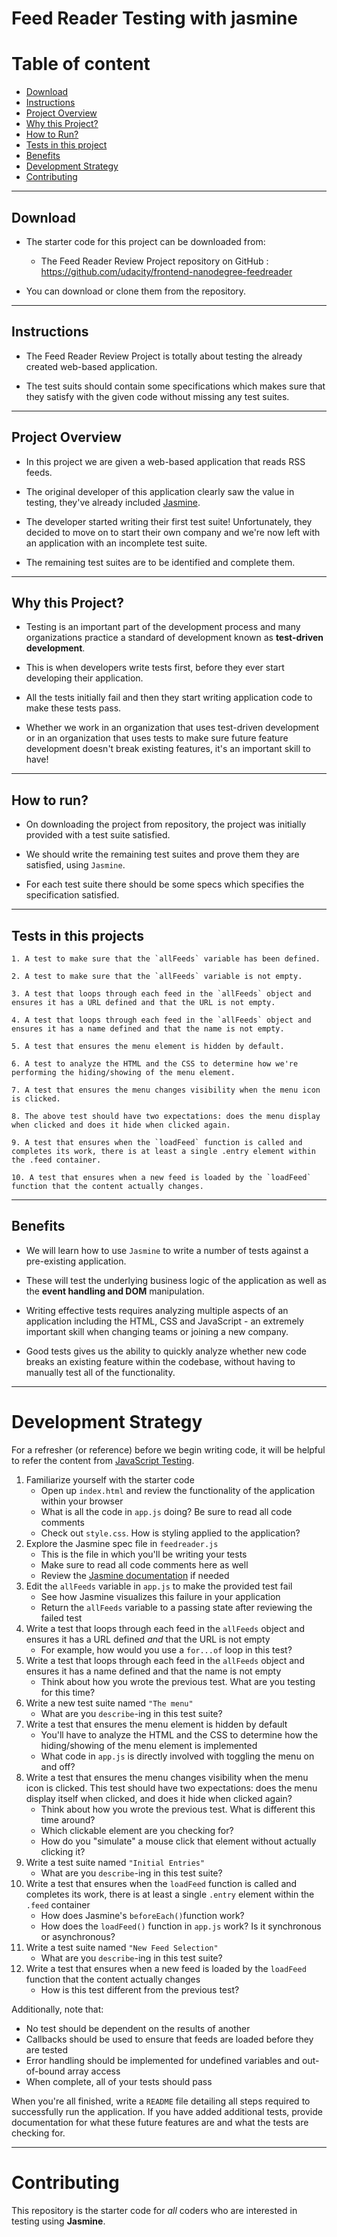 # Feed Reader Testing with jasmine

# Table of content

- [Download](#download)
- [Instructions](#instructions)
- [Project Overview](#project-overview)
- [Why this Project?](#why-this-project)
- [How to Run?](#how-to-run)
- [Tests in this project](#tests-in-this-projects)
- [Benefits](#benefits)
- [Development Strategy](#development-strategy)
- [Contributing](#contributing)

----------------

## Download

- The starter code for this project can be downloaded from:

    * The Feed Reader Review Project repository on GitHub : <https://github.com/udacity/frontend-nanodegree-feedreader>

- You can download or clone them from the repository.

----------------

## Instructions

- The Feed Reader Review Project is totally about testing the already created web-based application.

- The test suits should contain some specifications which makes sure that they satisfy with the given code without missing any test suites.

------------------

## Project Overview

- In this project we are given a web-based application that reads RSS feeds.

- The original developer of this application clearly saw the value in testing, they've already included [Jasmine](http://jasmine.github.io/).

- The developer started writing their first test suite! Unfortunately, they decided to move on to start their own company and we're now left with an application with an incomplete test suite.

- The remaining test suites are to be identified and complete them.

---------------

## Why this Project?

- Testing is an important part of the development process and many organizations practice a standard of development known as **test-driven development**.

- This is when developers write tests first, before they ever start developing their application.

- All the tests initially fail and then they start writing application code to make these tests pass.

- Whether we work in an organization that uses test-driven development or in an organization that uses tests to make sure future feature development doesn't break existing features, it's an important skill to have!

-------------------

## How to run?

- On downloading the project from repository, the project was initially provided with a test suite satisfied.

- We should write the remaining test suites and prove them they are satisfied, using `Jasmine`.

- For each test suite there should be some specs which specifies the specification satisfied.

----------------------

## Tests in this projects

    1. A test to make sure that the `allFeeds` variable has been defined.

    2. A test to make sure that the `allFeeds` variable is not empty.

    3. A test that loops through each feed in the `allFeeds` object and ensures it has a URL defined and that the URL is not empty.

    4. A test that loops through each feed in the `allFeeds` object and ensures it has a name defined and that the name is not empty.

    5. A test that ensures the menu element is hidden by default.

    6. A test to analyze the HTML and the CSS to determine how we're performing the hiding/showing of the menu element.

    7. A test that ensures the menu changes visibility when the menu icon is clicked.

    8. The above test should have two expectations: does the menu display when clicked and does it hide when clicked again.

    9. A test that ensures when the `loadFeed` function is called and completes its work, there is at least a single .entry element within the .feed container.

    10. A test that ensures when a new feed is loaded by the `loadFeed` function that the content actually changes.

---------------------

## Benefits

- We will learn how to use `Jasmine` to write a number of tests against a pre-existing application.

- These will test the underlying business logic of the application as well as the **event handling and DOM** manipulation.

- Writing effective tests requires analyzing multiple aspects of an application including the HTML, CSS and JavaScript - an extremely important skill when changing teams or joining a new company.

- Good tests gives us the ability to quickly analyze whether new code breaks an existing feature within the codebase, without having to manually test all of the functionality.

----------------

# Development Strategy

For a refresher (or reference) before we begin writing code, it will be helpful to refer the content from [JavaScript Testing](https://www.udacity.com/course/javascript-testing--ud549).

1. Familiarize yourself with the starter code
    * Open up `index.html` and review the functionality of the application within your browser
    * What is all the code in `app.js` doing? Be sure to read all code comments
    * Check out `style.css`. How is styling applied to the application?
2. Explore the Jasmine spec file in `feedreader.js`
    * This is the file in which you'll be writing your tests
    * Make sure to read all code comments here as well
    * Review the [Jasmine documentation](http://jasmine.github.io) if needed
3. Edit the `allFeeds` variable in `app.js` to make the provided test fail
    * See how Jasmine visualizes this failure in your application
    * Return the `allFeeds` variable to a passing state after reviewing the failed test
4. Write a test that loops through each feed in the `allFeeds` object and ensures it has a URL defined _and_ that the URL is not empty
    * For example, how would you use a `for...of` loop in this test?
5. Write a test that loops through each feed in the `allFeeds` object and ensures it has a name defined and that the name is not empty
    * Think about how you wrote the previous test. What are you testing for this time?
6. Write a new test suite named `"The menu"`
    * What are you `describe`-ing in this test suite?
7. Write a test that ensures the menu element is hidden by default
    * You'll have to analyze the HTML and the CSS to determine how the hiding/showing of the menu element is implemented
    * What code in `app.js` is directly involved with toggling the menu on and off?
8. Write a test that ensures the menu changes visibility when the menu icon is clicked. This test should have two expectations: does the menu display itself when clicked, and does it hide when clicked again?
    * Think about how you wrote the previous test. What is different this time around?
    * Which clickable element are you checking for?
    * How do you "simulate" a mouse click that element without actually clicking it?
9. Write a test suite named `"Initial Entries"`
    * What are you `describe`-ing in this test suite?
10. Write a test that ensures when the `loadFeed` function is called and completes its work, there is at least a single `.entry` element within the `.feed` container
    * How does Jasmine's `beforeEach()`function work?
    * How does the `loadFeed()` function in `app.js` work? Is it synchronous or asynchronous?
11. Write a test suite named `"New Feed Selection"`
    * What are you `describe`-ing in this test suite?
12. Write a test that ensures when a new feed is loaded by the `loadFeed` function that the content actually changes
    * How is this test different from the previous test?

Additionally, note that:

 * No test should be dependent on the results of another
 * Callbacks should be used to ensure that feeds are loaded before they are tested
 * Error handling should be implemented for undefined variables and out-of-bound array access
 * When complete, all of your tests should pass

When you're all finished, write a `README` file detailing all steps required to successfully run the application. If you have added additional tests, provide documentation for what these future features are and what the tests are checking for.

-----------

# Contributing

This repository is the starter code for _all_ coders who are interested in testing using **Jasmine**.

